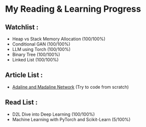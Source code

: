 # My Reading & Learning Progress

## Watchlist :
- Heap vs Stack Memory Allocation (100/100%)
- Conditional GAN (100/100%)
- LLM using Torch (100/100%)
- Binary Tree (100/100%)
- Linked List (100/100%)

## Article List :
- [Adaline and Madaline Network](https://www.geeksforgeeks.org/adaline-and-madaline-network/) (Try to code from scratch)

## Read List :
- D2L Dive into Deep Learning (100/100%)
- Machine Learning with PyTorch and Scikit-Learn (5/100%)
